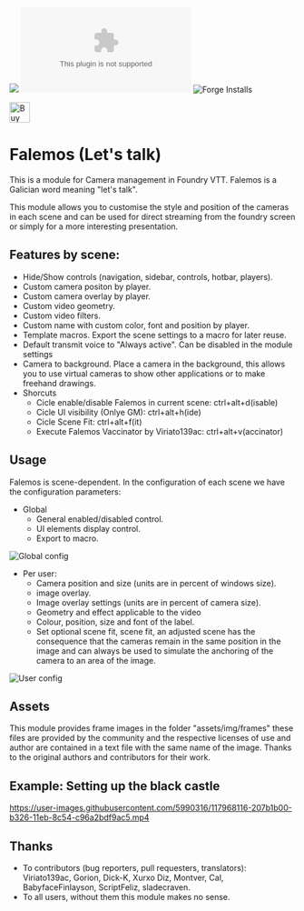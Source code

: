 ![](https://img.shields.io/badge/Foundry-v0.8.5-informational) ![Latest Release Download Count](https://img.shields.io/github/downloads/jvir/foundry-falemos/module.zip) ![Forge Installs](https://img.shields.io/badge/dynamic/json?label=Forge%20Installs&query=package.installs&suffix=%25&url=https%3A%2F%2Fforge-vtt.com%2Fapi%2Fbazaar%2Fpackage%2Ffalemos&colorB=4aa94a)

<a href='https://ko-fi.com/C0C43ZT90' target='_blank'><img height='36' style='border:0px;height:36px;' src='https://cdn.ko-fi.com/cdn/kofi2.png?v=2' border='0' alt='Buy Me a Coffee at ko-fi.com' /></a>

# Falemos (Let's talk)

This is a module for Camera management in Foundry VTT. Falemos is a Galician word meaning "let's talk".

This module allows you to customise the style and position of the cameras in each scene and can be used for direct streaming from the foundry screen or simply for a more interesting presentation.

## Features by scene:
- Hide/Show controls (navigation, sidebar, controls, hotbar, players).
- Custom camera positon by player.
- Custom camera overlay by player.
- Custom video geometry.
- Custom video filters.
- Custom name with custom color, font and position by player.
- Template macros. Export the scene settings to a macro for later reuse.
- Default transmit voice to "Always active". Can be disabled in the module settings
- Camera to background. Place a camera in the background, this allows you to use virtual cameras to show other applications or to make freehand drawings.
- Shorcuts
    - Cicle enable/disable Falemos in current scene: ctrl+alt+d(isable)
    - Cicle UI visibility (Onlye GM): ctrl+alt+h(ide)
    - Cicle Scene Fit: ctrl+alt+f(it)
    - Execute Falemos Vaccinator by Viriato139ac: ctrl+alt+v(accinator)


## Usage

Falemos is scene-dependent. In the configuration of each scene we have the configuration parameters:

- Global
    - General enabled/disabled control.
    - UI elements display control.
    - Export to macro.

![Global config](https://github.com/jvir/foundry-falemos/blob/main/doc/img/globalconfig.png?raw=true)


- Per user:
    - Camera position and size (units are in percent of windows size).
    - image overlay.
    - Image overlay settings (units are in percent of camera size).
    - Geometry and effect applicable to the video
    - Colour, position, size and font of the label.
    - Set optional scene fit, scene fit, an adjusted scene has the consequence that the cameras remain in the same position in the image and can always be used to simulate the anchoring of the camera to an area of the image.

![User config](https://github.com/jvir/foundry-falemos/blob/main/doc/img/userconfig.png?raw=true)


## Assets

This module provides frame images in the folder "assets/img/frames" these files are provided by the community and the respective licenses of use and author are contained in a text file with the same name of the image.
Thanks to the original authors and contributors for their work.


## Example: Setting up the black castle

https://user-images.githubusercontent.com/5990316/117968116-207b1b00-b326-11eb-8c54-c96a2bdf9ac5.mp4




## Thanks

- To contributors (bug reporters, pull requesters, translators): Viriato139ac, Gorion, Dick-K, Xurxo Diz, Montver, Cal, BabyfaceFinlayson, ScriptFeliz, sladecraven.
- To all users, without them this module makes no sense.



